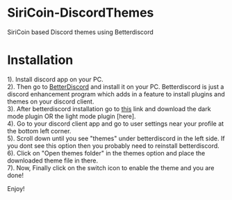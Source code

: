 # SiriCoin-DiscordThemes
SiriCoin based Discord themes using Betterdiscord

# Installation
1). Install discord app on your PC. <br />
2). Then go to [BetterDiscord](https://betterdiscord.app/) and install it on your PC. Betterdiscord is just a discord enhancement program which adds in a feature to install plugins and themes on your discord client. <br />
3). After betterdiscord installation go to [this]() link and download the dark mode plugin OR the light mode plugin [here]. <br />
4). Go to your discord client app and go to user settings near your profile at the bottom left corner. <br />
5). Scroll down until you see "themes" under betterdiscord in the left side. If you dont see this option then you probably need to reinstall betterdiscord. <br />
6). Click on "Open themes folder" in the themes option and place the downloaded theme file in there. <br />
7). Now, Finally click on the switch icon to enable the theme and you are done! <br />

Enjoy!
